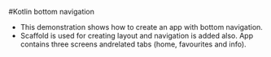 #Kotlin bottom navigation
 - This demonstration shows how to create an app with bottom navigation. 
 - Scaffold is used for creating layout and navigation is added also. App contains three screens andrelated tabs (home, favourites and info). 
